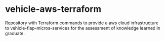 # vehicle-aws-terraform
Repository with Terraform commands to provide a aws cloud infrastructure to vehicle-fiap-micros-services for the assessment of knowledge learned in graduate.
